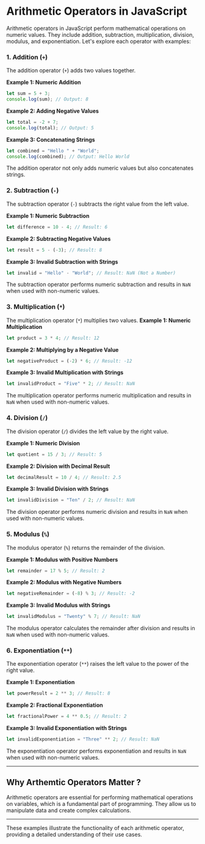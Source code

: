 # Arithmetic Operators in JavaScript

Arithmetic operators in JavaScript perform mathematical operations on numeric values. They include addition, subtraction, multiplication, division, modulus, and exponentiation. Let's explore each operator with examples:

### 1. Addition (`+`)

The addition operator (`+`) adds two values together.

**Example 1: Numeric Addition**
```javascript
let sum = 5 + 3; 
console.log(sum); // Output: 8

```


**Example 2: Adding Negative Values**
```javascript
let total = -2 + 7; 
console.log(total); // Output: 5
```



 **Example 3: Concatenating Strings**
```javascript
let combined = "Hello " + "World"; 
console.log(combined); // Output: Hello World
```

The addition operator not only adds numeric values but also concatenates strings.



### 2. Subtraction (`-`)

The subtraction operator (`-`) subtracts the right value from the left value.

**Example 1: Numeric Subtraction**
```javascript
let difference = 10 - 4; // Result: 6
```

**Example 2: Subtracting Negative Values**
```javascript
let result = 5 - (-3); // Result: 8
```

 **Example 3: Invalid Subtraction with Strings**
```javascript
let invalid = "Hello" - "World"; // Result: NaN (Not a Number)
```

The subtraction operator performs numeric subtraction and results in `NaN` when used with non-numeric values.


### 3. Multiplication (`*`)

The multiplication operator (`*`) multiplies two values.
**Example 1: Numeric Multiplication**
```javascript
let product = 3 * 4; // Result: 12
```

**Example 2: Multiplying by a Negative Value**
```javascript
let negativeProduct = (-2) * 6; // Result: -12
```

**Example 3: Invalid Multiplication with Strings**
```javascript
let invalidProduct = "Five" * 2; // Result: NaN
```

The multiplication operator performs numeric multiplication and results in `NaN` when used with non-numeric values.

### 4. Division (`/`)

The division operator (`/`) divides the left value by the right value.

**Example 1: Numeric Division**
```javascript
let quotient = 15 / 3; // Result: 5
```
 **Example 2: Division with Decimal Result**
```javascript
let decimalResult = 10 / 4; // Result: 2.5
```

**Example 3: Invalid Division with Strings**
```javascript
let invalidDivision = "Ten" / 2; // Result: NaN
```

The division operator performs numeric division and results in `NaN` when used with non-numeric values.

### 5. Modulus (`%`)

The modulus operator (`%`) returns the remainder of the division.

**Example 1: Modulus with Positive Numbers**
```javascript
let remainder = 17 % 5; // Result: 2
```

**Example 2: Modulus with Negative Numbers**
```javascript
let negativeRemainder = (-8) % 3; // Result: -2
```

**Example 3: Invalid Modulus with Strings**
```javascript
let invalidModulus = "Twenty" % 7; // Result: NaN
```

The modulus operator calculates the remainder after division and results in `NaN` when used with non-numeric values.

### 6. Exponentiation (`**`)

The exponentiation operator (`**`) raises the left value to the power of the right value.

**Example 1: Exponentiation**
```javascript
let powerResult = 2 ** 3; // Result: 8
```

**Example 2: Fractional Exponentiation**
```javascript
let fractionalPower = 4 ** 0.5; // Result: 2
```

**Example 3: Invalid Exponentiation with Strings**
```javascript
let invalidExponentiation = "Three" ** 2; // Result: NaN
```

The exponentiation operator performs exponentiation and results in `NaN` when used with non-numeric values.

---
## Why Arthemtic Operators Matter ?
Arithmetic operators are essential for performing mathematical operations on variables, which is a fundamental part of programming.
They allow us to manipulate data and create complex calculations.

---



These examples illustrate the functionality of each arithmetic operator, providing a detailed understanding of their use cases.